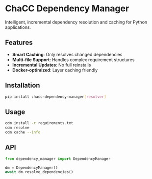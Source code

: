 # ChaCC Dependency Manager

Intelligent, incremental dependency resolution and caching for Python applications.

## Features

- **Smart Caching**: Only resolves changed dependencies
- **Multi-file Support**: Handles complex requirement structures
- **Incremental Updates**: No full reinstalls
- **Docker-optimized**: Layer caching friendly

## Installation

```bash
pip install chacc-dependency-manager[resolver]
```

## Usage

```bash
cdm install -r requirements.txt
cdm resolve
cdm cache --info
```

## API

```python
from dependency_manager import DependencyManager

dm = DependencyManager()
await dm.resolve_dependencies()